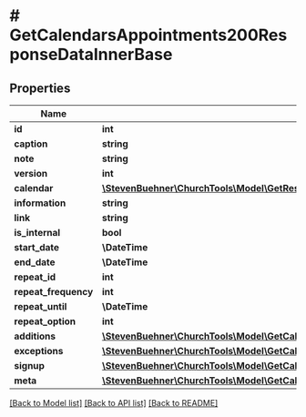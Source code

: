 # # GetCalendarsAppointments200ResponseDataInnerBase

## Properties

Name | Type | Description | Notes
------------ | ------------- | ------------- | -------------
**id** | **int** |  | [optional]
**caption** | **string** |  | [optional]
**note** | **string** |  | [optional]
**version** | **int** |  | [optional]
**calendar** | [**\StevenBuehner\ChurchTools\Model\GetResourceMasterdata200ResponseDataResourceTypesInner**](GetResourceMasterdata200ResponseDataResourceTypesInner.md) |  | [optional]
**information** | **string** |  | [optional]
**link** | **string** |  | [optional]
**is_internal** | **bool** |  | [optional]
**start_date** | **\DateTime** |  | [optional]
**end_date** | **\DateTime** |  | [optional]
**repeat_id** | **int** |  | [optional]
**repeat_frequency** | **int** |  | [optional]
**repeat_until** | **\DateTime** |  | [optional]
**repeat_option** | **int** |  | [optional]
**additions** | [**\StevenBuehner\ChurchTools\Model\GetCalendarsAppointments200ResponseDataInnerBaseAdditionsInner[]**](GetCalendarsAppointments200ResponseDataInnerBaseAdditionsInner.md) |  | [optional]
**exceptions** | [**\StevenBuehner\ChurchTools\Model\GetCalendarsAppointments200ResponseDataInnerBaseExceptionsInner[]**](GetCalendarsAppointments200ResponseDataInnerBaseExceptionsInner.md) |  | [optional]
**signup** | [**\StevenBuehner\ChurchTools\Model\GetCalendarsAppointments200ResponseDataInnerBaseSignup**](GetCalendarsAppointments200ResponseDataInnerBaseSignup.md) |  | [optional]
**meta** | [**\StevenBuehner\ChurchTools\Model\GetCalendarsAppointments200ResponseDataInnerBaseMeta**](GetCalendarsAppointments200ResponseDataInnerBaseMeta.md) |  | [optional]

[[Back to Model list]](../../README.md#models) [[Back to API list]](../../README.md#endpoints) [[Back to README]](../../README.md)
